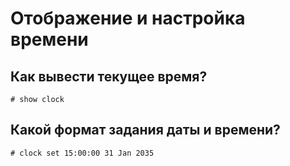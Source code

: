 Отображение и настройка времени
===============================

Как вывести текущее время?
--------------------------
```
# show clock
```

Какой формат задания даты и времени?
-----------------------------
```
# clock set 15:00:00 31 Jan 2035
```